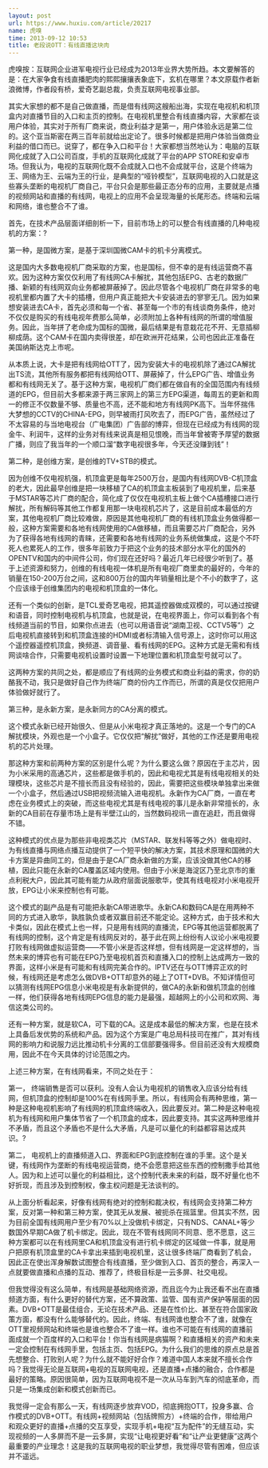```yaml
---
layout: post
url: https://www.huxiu.com/article/20217
name: 虎嗅
time: 2013-09-12 10:53
title: 老段说OTT：有线直播这块肉
---
```

虎嗅按：互联网企业进军电视行业已经成为2013年业界大势所趋。本文要解答的是：在大家争食有线直播肥肉的熙熙攘攘表象底下，玄机在哪里？本文原载作者新浪微博，作者段有桥，爱奇艺副总裁，负责互联网电视事业部。

其实大家想的都不是自己做直播，而是借有线网这艘船出海，实现在电视机和机顶盒内对直播节目的入口和主页的控制。在电视机里整合有线直播内容，大家都在谈用户体验，其实对于所有厂商来说，商业利益才是第一，用户体验永远是第二位的。这个亚当斯密在两三百年前就给出定论了。很多时候都是把用户体验当做商业利益的借口而已。说穿了，都在争入口和平台！大家都想当然地认为：电脑的互联网化成就了入口公司百度，手机的互联网化成就了平台的APP STORE和安卓市场。但我认为，电视的互联网化既不会成就入口也不会成就平台，这是个终端为王、网络为王、云端为王的行业，是典型的“哑铃模型”，互联网电视的入口就是这些寡头垄断的电视机厂商自己，平台只会是那些最正态分布的应用，主要就是点播的视频网站和直播的有线网，电视上的应用不会呈现海量的长尾形态。终端和云端和网络，谁也整合不了谁。

首先，在技术产品层面详细剖析一下，目前市场上的可以整合有线直播的几种电视机的方案：?

第一种，是国微方案，是基于深圳国微CAM卡的机卡分离模式。

这是国内大多数电视机厂商采取的方案，也是国标，但不幸的是有线运营商不喜欢。因为这种方案仅仅利用了有线网CA卡解扰，其他包括EPG、古老的数据广播、新颖的有线网双向业务都被屏蔽掉了。因此尽管各个电视机厂商在非常多的电视机里都内置了大卡的插槽，但用户真正能把大卡安装进去的寥寥无几。因为如果想安装进去CA卡，首先必须和每一个省、甚至每一个市的有线谈商务条件，绝对不仅仅是购买的有线电视年费那么简单，必须附加上各种有线网的所谓的增值服务。因此，当年拼了老命成为国标的国微，最后结果是有意栽花花不开、无意插柳柳成荫。这个CAM卡在国内卖得很差，却在欧洲开花结果，公司也因此正准备在美国纳斯达克上市呢。

从本质上说，大卡是把有线网给OTT了，因为安装大卡的电视机除了通过CA解扰出TS流，其他所有服务都把有线网给OTT、屏蔽掉了，什么EPG广告、增值业务都和有线网无关了。基于这种方案，电视机厂商们都在做自有的全国范围内有线频道的EPG，但目前大多都来源于两三家网上的第三方EPG渠道，每周五的更新和周一的修正不仅数量不够、质量也不高，还不能和地方有线网PK高下。当年怀揣伟大梦想的CCTV的CHINA-EPG，则早被雨打风吹去了，而EPG广告，虽然经过了不太容易的与当地电视台（广电集团）广告部的博弈，但现在已经成为有线网的现金牛、利润牛，这样的业务对有线来说真是相见恨晚，而当年曾被寄予厚望的数据广播，则应了我当年的一个顺口溜“数字电视很多年，今天还没赚到钱”！

第二种，是创维方案，是创维的TV+STB的模式。

因为创维不仅电视机强，机顶盒更是每年2500万台，是国内有线网DVB-C机顶盒的老大，因此最早创维是把一块移植了CA的机顶盒主板装到了电视机里，后来基于MSTAR等芯片厂商的配合，简化成了仅仅在电视机主板上做个CA插槽接口进行解扰，所有解码等其他工作都复用那一块电视机芯片了，这是目前成本最低的方案，其他电视机厂商比较难做，原因是其他电视机厂商的有线机顶盒业务做得都一般，这种方案需要和各地有线网使用的CA做移植，而且需要芯片厂商配合，另外为了获得各地有线网的青睐，还需要和各地有线网的业务系统做集成，这是个不吓死人也累死人的工作，很多年前致力于把这个业务的技术部分水平化的国外的OPENTV和国内的中间件公司，你们现在还好吗？最近几年已经很少听到了。基于上述资源和努力，创维的有线电视一体机是所有电视厂商里卖的最好的，今年的销量在150-200万台之间，这和800万台的国内年销量相比是个不小的数字了，这个应该缘于创维集团内的电视和机顶盒的一体化。

还有一个类似的创新，是TCL爱奇艺电视，把其遥控器做成双模的，可以通过按键和语音，同时控制电视机与机顶盒，也就是说，在电视界面上，你可以看到各个有线频道当前的节目，如果你点进去（也可以用语音说“湖南卫视、CCTV5等”）之后电视机直接转到和机顶盒连接的HDMI或者标清输入信号源上，这时你可以用这个遥控器遥控机顶盒，换频道、调音量、看有线网的EPG。这种方式是无需和有线网谈啥合作，只需要电视机设置时设置一下地理位置和机顶盒型号就可以了。

这两种方案的共同之处，都是顺应了有线网的业务模式和商业利益的需求，你的奶酪我不动，我只是做好自己作为终端厂商的份内工作而已，所谓的真是仅仅把用户体验做好就行了。

第三种，是永新方案，是永新同方的CA分离的模式。

这个模式永新已经开始很久、但是从小米电视才真正落地的。这是一个专门的CA解扰模块，外观也是一个小盒子。它仅仅把“解扰”做好，其他的工作还是要用电视机的芯片处理。

那这种方案和前两种方案的区别是什么呢？为什么要这么做？原因在于主芯片，因为小米采用的高通芯片，这些都是做手机的，因此和电视尤其是有线电视相关的处理模块，这些芯片是不擅长而且没有经验的，因此，需要把这些模块单独拿出来做一个小盒子，然后通过USB把视频流输入进电视机。永新作为CA厂商，一直在考虑在业务模式上的突破，而这些电视尤其是有线电视的事儿是永新非常擅长的，永新的CA目前在存量市场上是有半壁江山的，当然数码视讯一直在追赶，而且做得不错。

这种模式的优点是为那些非电视类芯片（MSTAR、联发科等等之外）做电视时、为有线直播与网络点播互动提供了一个短平快的解决方案，其技术原理和国微的大卡方案是异曲同工的，但是由于是CA厂商永新做的方案，应该没做其他CA的移植，因此只能在永新的CA覆盖区域内使用。但由于小米是海淀区乃至北京市的重点利税大户，因此其可能有能力从政府层面说服歌华，使其有线电视对小米电视开放，EPG让小米来控制也有可能。

这个模式的副产品是有可能把永新CA带进歌华。永新CA和数码CA是在用两种不同的方式进入歌华，孰胜孰负或者双赢目前还不能定论。这种方式，由于技术和大卡类似，因此在模式上也一样，只是用有线网的直播流，EPG等其他运营都脱离了有线网的控制，这个肯定是有线网反对的，基于此在网上纷纷有人议论小米电视要打败有线网做虚拟运营商——不管小米是否这样想，但有线网是一定这样想的，当然未来的博弈也有可能在EPG乃至电视机首页和直播入口的控制上达成两方一致的界面，这样小米是有可能和有线网完美合作的。IPTV还在与OTT博弈正欢的时候，有线网还是考虑怎么做DVB+OTT却意外的碰上了OTT+DVB。不知详情但可以猜测有线网EPG信息小米电视是有永新提供的，做CA的永新和做机顶盒的创维一样，他们获得各地有线网EPG信息的能力是最强，超越网上的小公司和欢网、海信这类公司的。

还有一种方案，就是软CA，可下载的CA。这是成本最低的解决方案，也是在技术上具备后发优势的系统和产品。因为这个方案是广电总局科技司在推广，其对有线网的影响力和说服力远比推动机卡分离的工信部要强得多。但目前还没有大规模商用，因此不在今天具体的讨论范围之内。

上述三种方案，在有线网看来，不同之处在于：

第一， 终端销售是否可以获利。没有人会认为电视机的销售收入应该分给有线网，但机顶盒的控制却是100%在有线网手里。所以，有线网会有两种思维，第一种是这种电视机影响了有线网的机顶盒终端收入，因此要反对。第二种是这种电视机为有线网和用户集体节省了一个机顶盒的成本，因此要支持。其实这两种思维并不矛盾，而且这个矛盾也不是什么大矛盾，凡是可以量化的利益都容易达成共识。?

第二， 电视机上的直播频道入口、界面和EPG到底控制在谁的手里。这个是关键，有线网作为垄断的有线电视运营商，绝不会愿意把这些东西的控制撒手给其他人。因为和上述可以量化的利益相比，这个控制代表未来的利益，既不好量化也不好折现，而且涉及到控制权，像主权问题是无法谈判的。

从上面分析看起来，好像有线网有绝对的控制和裁决权，有线网会支持第二种方案，反对第一种和第三种方案，使其无从发展、被扼杀在摇篮里。但其实不然，因为目前全国有线网用户至少有70%以上没做机卡绑定，只有NDS、CANAL+等少数国外早期CA做了机卡绑定。因此，现在不管有线网同不同意、愿不愿意，这三种方案都可以在有线网里CA和机顶盒没有进行机卡绑定的区域做一件事，就是用户把原有机顶盒里的CA卡拿出来插到电视机里，这让很多终端厂商看到了机会，因此正在使出浑身解数试图整合有线直播，至少做到入口、首页的整合，再深入一点就要做直播和点播的互动、推荐了，终极目标是一云多屏、社交电视。

但我觉得没有这么简单，有线网是基础网络资源，而且迄今为止我还看不出在直播频道方面，有什么更好的替代方案，还不算政策、监管、国有资产保护等层面的因素。DVB+OTT是最佳组合，无论在技术产品、还是在性价比、甚至在符合国家政策方面，都没有什么能够替代的。因此，终端、有线网谁也整合不了谁，就像在OTT里视频网站和终端也是谁也整合不了谁一样。谁也不可能在有线网的直播前面成就一个百度样的入口和平台！你当有线网是病猫啊？和直播相关的资产和未来一定会控制在有线网手里，包括主页、包括EPG。为什么我们的思维的原点总是首先想整合、打败别人呢？为什么就不能好好合作？难道中国人本来就不擅长合作吗？我觉得无论是互联网+电视的互联网电视，还是直播+点播的融合，合作都是最好的策略。原因很简单，因为互联网电视不是一次从马车到汽车的彻底革命，而只是一场集成创新和模式创新而已。

我觉得一定会有那么一天，有线网逐步放弃VOD，彻底拥抱OTT，投身多赢、合作模式的DVB+OTT。有线网+视频网站（包括牌照方）+终端的合作，带给用户和观众更好的直播+点播的交互享受，实现手机+电视“互为配件”的无缝互动，实现视频的一人多屏而不是一云多屏，实现“让电视更好看”和“让产业更健康”这两个最重要的产业理念！这是我的互联网电视的职业梦想，我觉得尽管有困难，但应该并不遥远。

